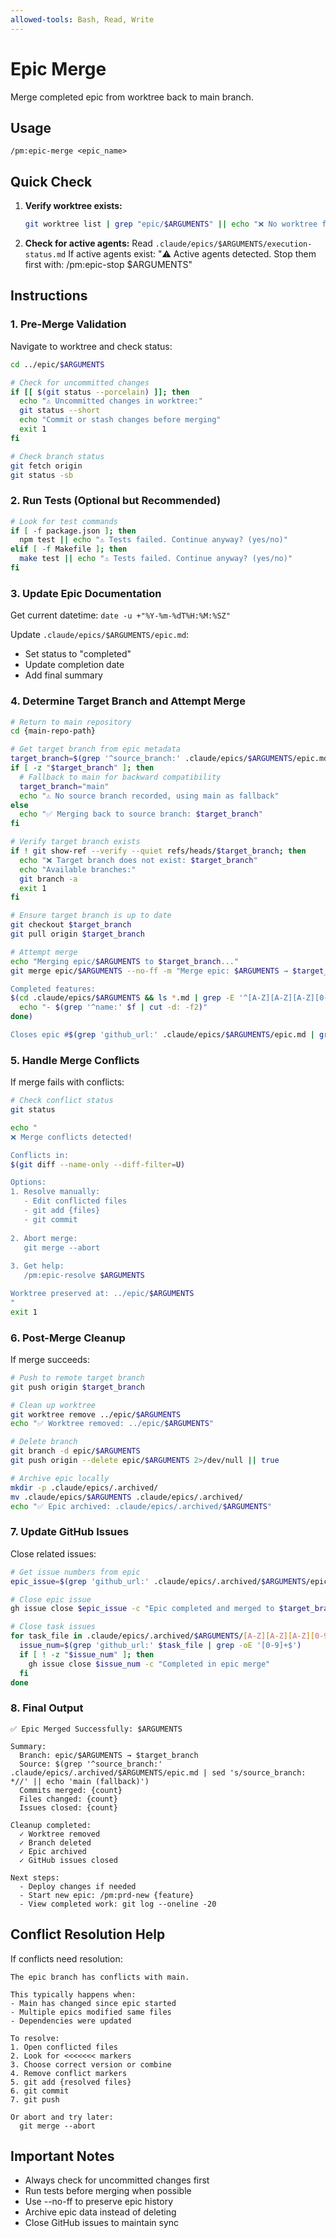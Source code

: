 ```yaml
---
allowed-tools: Bash, Read, Write
---
```


# Epic Merge

Merge completed epic from worktree back to main branch.

## Usage
```
/pm:epic-merge <epic_name>
```

## Quick Check

1. **Verify worktree exists:**
   ```bash
   git worktree list | grep "epic/$ARGUMENTS" || echo "❌ No worktree for epic: $ARGUMENTS"
   ```

2. **Check for active agents:**
   Read `.claude/epics/$ARGUMENTS/execution-status.md`
   If active agents exist: "⚠️ Active agents detected. Stop them first with: /pm:epic-stop $ARGUMENTS"

## Instructions

### 1. Pre-Merge Validation

Navigate to worktree and check status:
```bash
cd ../epic/$ARGUMENTS

# Check for uncommitted changes
if [[ $(git status --porcelain) ]]; then
  echo "⚠️ Uncommitted changes in worktree:"
  git status --short
  echo "Commit or stash changes before merging"
  exit 1
fi

# Check branch status
git fetch origin
git status -sb
```

### 2. Run Tests (Optional but Recommended)

```bash
# Look for test commands
if [ -f package.json ]; then
  npm test || echo "⚠️ Tests failed. Continue anyway? (yes/no)"
elif [ -f Makefile ]; then
  make test || echo "⚠️ Tests failed. Continue anyway? (yes/no)"
fi
```

### 3. Update Epic Documentation

Get current datetime: `date -u +"%Y-%m-%dT%H:%M:%SZ"`

Update `.claude/epics/$ARGUMENTS/epic.md`:
- Set status to "completed"
- Update completion date
- Add final summary

### 4. Determine Target Branch and Attempt Merge

```bash
# Return to main repository
cd {main-repo-path}

# Get target branch from epic metadata
target_branch=$(grep '^source_branch:' .claude/epics/$ARGUMENTS/epic.md | sed 's/source_branch: *//')
if [ -z "$target_branch" ]; then
  # Fallback to main for backward compatibility
  target_branch="main"
  echo "⚠️ No source branch recorded, using main as fallback"
else
  echo "✅ Merging back to source branch: $target_branch"
fi

# Verify target branch exists
if ! git show-ref --verify --quiet refs/heads/$target_branch; then
  echo "❌ Target branch does not exist: $target_branch"
  echo "Available branches:"
  git branch -a
  exit 1
fi

# Ensure target branch is up to date
git checkout $target_branch
git pull origin $target_branch

# Attempt merge
echo "Merging epic/$ARGUMENTS to $target_branch..."
git merge epic/$ARGUMENTS --no-ff -m "Merge epic: $ARGUMENTS → $target_branch

Completed features:
$(cd .claude/epics/$ARGUMENTS && ls *.md | grep -E '^[A-Z][A-Z][A-Z][0-9][0-9][0-9]' | while read f; do
  echo "- $(grep '^name:' $f | cut -d: -f2)"
done)

Closes epic #$(grep 'github_url:' .claude/epics/$ARGUMENTS/epic.md | grep -oE '#[0-9]+')"
```

### 5. Handle Merge Conflicts

If merge fails with conflicts:
```bash
# Check conflict status
git status

echo "
❌ Merge conflicts detected!

Conflicts in:
$(git diff --name-only --diff-filter=U)

Options:
1. Resolve manually:
   - Edit conflicted files
   - git add {files}
   - git commit
   
2. Abort merge:
   git merge --abort
   
3. Get help:
   /pm:epic-resolve $ARGUMENTS

Worktree preserved at: ../epic/$ARGUMENTS
"
exit 1
```

### 6. Post-Merge Cleanup

If merge succeeds:
```bash
# Push to remote target branch
git push origin $target_branch

# Clean up worktree
git worktree remove ../epic/$ARGUMENTS
echo "✅ Worktree removed: ../epic/$ARGUMENTS"

# Delete branch
git branch -d epic/$ARGUMENTS
git push origin --delete epic/$ARGUMENTS 2>/dev/null || true

# Archive epic locally
mkdir -p .claude/epics/.archived/
mv .claude/epics/$ARGUMENTS .claude/epics/.archived/
echo "✅ Epic archived: .claude/epics/.archived/$ARGUMENTS"
```

### 7. Update GitHub Issues

Close related issues:
```bash
# Get issue numbers from epic
epic_issue=$(grep 'github_url:' .claude/epics/.archived/$ARGUMENTS/epic.md | grep -oE '[0-9]+$')

# Close epic issue
gh issue close $epic_issue -c "Epic completed and merged to $target_branch"

# Close task issues
for task_file in .claude/epics/.archived/$ARGUMENTS/[A-Z][A-Z][A-Z][0-9][0-9][0-9].md; do
  issue_num=$(grep 'github_url:' $task_file | grep -oE '[0-9]+$')
  if [ ! -z "$issue_num" ]; then
    gh issue close $issue_num -c "Completed in epic merge"
  fi
done
```

### 8. Final Output

```
✅ Epic Merged Successfully: $ARGUMENTS

Summary:
  Branch: epic/$ARGUMENTS → $target_branch
  Source: $(grep '^source_branch:' .claude/epics/.archived/$ARGUMENTS/epic.md | sed 's/source_branch: *//' || echo 'main (fallback)')
  Commits merged: {count}
  Files changed: {count}
  Issues closed: {count}

Cleanup completed:
  ✓ Worktree removed
  ✓ Branch deleted
  ✓ Epic archived
  ✓ GitHub issues closed

Next steps:
  - Deploy changes if needed
  - Start new epic: /pm:prd-new {feature}
  - View completed work: git log --oneline -20
```

## Conflict Resolution Help

If conflicts need resolution:
```
The epic branch has conflicts with main.

This typically happens when:
- Main has changed since epic started
- Multiple epics modified same files
- Dependencies were updated

To resolve:
1. Open conflicted files
2. Look for <<<<<<< markers
3. Choose correct version or combine
4. Remove conflict markers
5. git add {resolved files}
6. git commit
7. git push

Or abort and try later:
  git merge --abort
```

## Important Notes

- Always check for uncommitted changes first
- Run tests before merging when possible
- Use --no-ff to preserve epic history
- Archive epic data instead of deleting
- Close GitHub issues to maintain sync